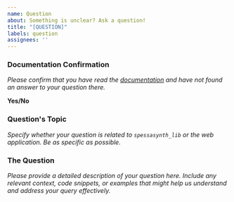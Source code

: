 ```yaml
---
name: Question
about: Something is unclear? Ask a question!
title: "[QUESTION]"
labels: question
assignees: ''
---
```


### Documentation Confirmation
*Please confirm that you have read the [documentation](https://github.com/spessasus/SpessaSynth/wiki) and have not found an answer to your question there.*

**Yes/No**

### Question's Topic
*Specify whether your question is related to `spessasynth_lib` or the web application. Be as specific as possible.*

### The Question
*Please provide a detailed description of your question here. Include any relevant context, code snippets, or examples that might help us understand and address your query effectively.*
